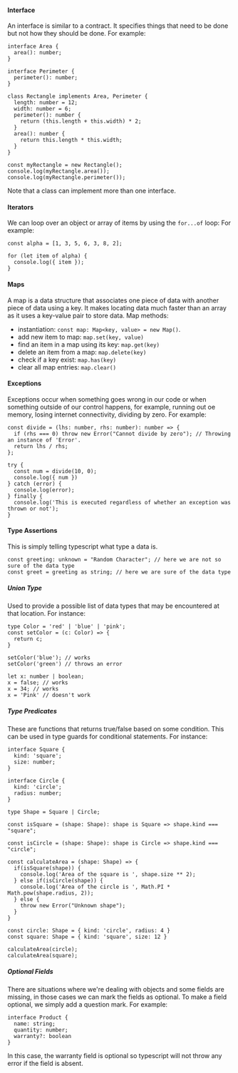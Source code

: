 #### Interface
An interface is similar to a contract. It specifies things that need to be done but not how they should be done.
For example:

```
interface Area {
  area(): number;
}

interface Perimeter {
  perimeter(): number;
}

class Rectangle implements Area, Perimeter {
  length: number = 12;
  width: number = 6;
  perimeter(): number {
    return (this.length + this.width) * 2;
  }
  area(): number {
    return this.length * this.width;
  }
}

const myRectangle = new Rectangle();
console.log(myRectangle.area());
console.log(myRectangle.perimeter());
```
Note that a class can implement more than one interface.

#### Iterators
We can loop over an object or array of items by using the `for...of` loop: For example:
```
const alpha = [1, 3, 5, 6, 3, 8, 2];

for (let item of alpha) {
  console.log({ item });
}
```

#### Maps
A map is a data structure that associates one piece of data with another piece of data using a key. It makes locating data much faster than an array as it uses a key-value pair to store data.
Map methods:
- instantiation: `const map: Map<key, value> = new Map()`.
- add new item to map: `map.set(key, value)`
- find an item in a map using its key: `map.get(key)`
- delete an item from a map: `map.delete(key)`
- check if a key exist: `map.has(key)`
- clear all map entries: `map.clear()`

#### Exceptions
Exceptions occur when something goes wrong in our code or when something outside of our control happens, for example, running out oe memory, losing internet connectivity, dividing by zero.
For example:
```
const divide = (lhs: number, rhs: number): number => {
  if (rhs === 0) throw new Error("Cannot divide by zero"); // Throwing an instance of 'Error'.
  return lhs / rhs;
};

try {
  const num = divide(10, 0);
  console.log({ num })
} catch (error) {
  console.log(error);
} finally {
  console.log('This is executed regardless of whether an exception was thrown or not');
}
```

#### Type Assertions
This is simply telling typescript what type a data is.

```
const greeting: unknown = "Random Character"; // here we are not so sure of the data type
const greet = greeting as string; // here we are sure of the data type
```


##### Union Type
Used to provide a possible list of data types that may be encountered at that location. For instance:
```
type Color = 'red' | 'blue' | 'pink';
const setColor = (c: Color) => {
  return c;
}

setColor('blue'); // works
setColor('green') // throws an error

let x: number | boolean;
x = false; // works
x = 34; // works
x = 'Pink' // doesn't work
```

##### Type Predicates
These are functions that returns true/false based on some condition. This can be used in type guards for conditional statements. For instance:
```
interface Square {
  kind: 'square';
  size: number;
}

interface Circle {
  kind: 'circle';
  radius: number;
}

type Shape = Square | Circle;

const isSquare = (shape: Shape): shape is Square => shape.kind === "square";

const isCircle = (shape: Shape): shape is Circle => shape.kind === "circle";

const calculateArea = (shape: Shape) => {
  if(isSquare(shape)) {
    console.log('Area of the square is ', shape.size ** 2);
  } else if(isCircle(shape)) {
    console.log('Area of the circle is ', Math.PI * Math.pow(shape.radius, 2));
  } else {
    throw new Error("Unknown shape");
  }
}

const circle: Shape = { kind: 'circle', radius: 4 }
const square: Shape = { kind: 'square', size: 12 }

calculateArea(circle);
calculateArea(square);
```

##### Optional Fields
There are situations where we're dealing with objects and some fields are missing, in those cases we can mark the fields as optional. To make a field optional, we simply add a question mark. For example:
```
interface Product {
  name: string;
  quantity: number;
  warranty?: boolean
}
```
In this case, the warranty field is optional so typescript will not throw any error if the field is absent.
